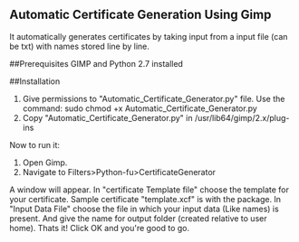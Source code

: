 ## Automatic Certificate Generation Using Gimp
It automatically generates certificates by taking input from a input file (can be txt) with names stored line by line.

##Prerequisites
GIMP and Python 2.7 installed

##Installation
1. Give permissions to "Automatic_Certificate_Generator.py" file. Use the command:
        sudo chmod +x Automatic_Certificate_Generator.py
2. Copy "Automatic_Certificate_Generator.py" in /usr/lib64/gimp/2.x/plug-ins

Now to run it:
1. Open Gimp.
2. Navigate to Filters>Python-fu>CertificateGenerator

A window will appear. In "certificate Template file" choose the template for your certificate. Sample certificate "template.xcf" is with the package.
In "Input Data File" choose the file in which your input data (Like names) is present.
And give the name for output folder (created relative to user home).
Thats it! Click OK and you're good to go.

